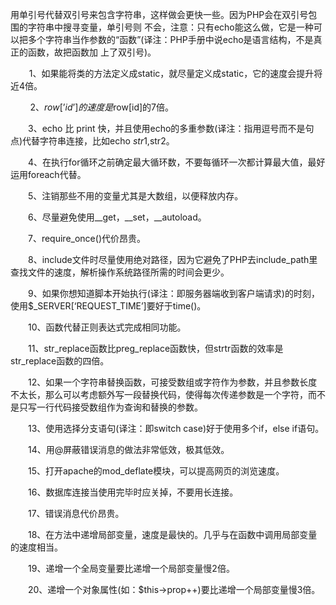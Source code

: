 用单引号代替双引号来包含字符串，这样做会更快一些。因为PHP会在双引号包围的字符串中搜寻变量，单引号则 不会，注意：只有echo能这么做，它是一种可以把多个字符串当作参数的“函数”(译注：PHP手册中说echo是语言结构，不是真正的函数，故把函数加 上了双引号)。

　    1、如果能将类的方法定义成static，就尽量定义成static，它的速度会提升将近4倍。

        2、$row[’id’] 的速度是$row[id]的7倍。

　　3、echo 比 print 快，并且使用echo的多重参数(译注：指用逗号而不是句点)代替字符串连接，比如echo $str1,$str2。

　　4、在执行for循环之前确定最大循环数，不要每循环一次都计算最大值，最好运用foreach代替。

　　5、注销那些不用的变量尤其是大数组，以便释放内存。

　　6、尽量避免使用__get，__set，__autoload。

　　7、require_once()代价昂贵。

　　8、include文件时尽量使用绝对路径，因为它避免了PHP去include_path里查找文件的速度，解析操作系统路径所需的时间会更少。

　　9、如果你想知道脚本开始执行(译注：即服务器端收到客户端请求)的时刻，使用$_SERVER[‘REQUEST_TIME’]要好于time()。

　　10、函数代替正则表达式完成相同功能。

　　11、str_replace函数比preg_replace函数快，但strtr函数的效率是str_replace函数的四倍。

　　12、如果一个字符串替换函数，可接受数组或字符作为参数，并且参数长度不太长，那么可以考虑额外写一段替换代码，使得每次传递参数是一个字符，而不是只写一行代码接受数组作为查询和替换的参数。

　　13、使用选择分支语句(译注：即switch case)好于使用多个if，else if语句。

　　14、用@屏蔽错误消息的做法非常低效，极其低效。

　　15、打开apache的mod_deflate模块，可以提高网页的浏览速度。

　　16、数据库连接当使用完毕时应关掉，不要用长连接。

　　17、错误消息代价昂贵。

　　18、在方法中递增局部变量，速度是最快的。几乎与在函数中调用局部变量的速度相当。

　　19、递增一个全局变量要比递增一个局部变量慢2倍。

　　20、递增一个对象属性(如：$this->prop++)要比递增一个局部变量慢3倍。

